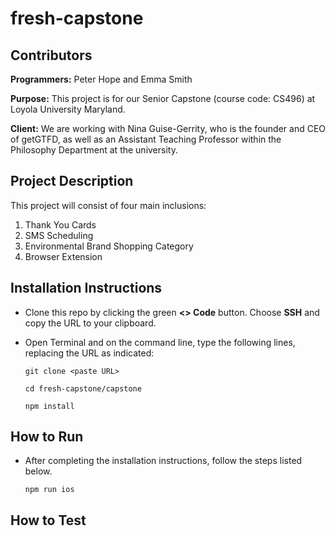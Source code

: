 # fresh-capstone

## Contributors
**Programmers:** Peter Hope and Emma Smith

**Purpose:** This project is for our Senior Capstone (course code: CS496) at Loyola University Maryland. 

**Client:** We are working with Nina Guise-Gerrity, who is the founder and CEO of getGTFD, as well as an Assistant Teaching Professor within the Philosophy Department at the university.

## Project Description

This project will consist of four main inclusions:
1. Thank You Cards
2. SMS Scheduling
3. Environmental Brand Shopping Category
4. Browser Extension

## Installation Instructions

* Clone this repo by clicking the green **<> Code** button. Choose **SSH** and copy the URL to your clipboard.
* Open Terminal and on the command line, type the following lines, replacing the URL as indicated:

   ```
   git clone <paste URL>
   ```
   ```
   cd fresh-capstone/capstone
   ```
   ```
   npm install
   ```

## How to Run

* After completing the installation instructions, follow the steps listed below. 

   ```
   npm run ios
   ```

## How to Test
